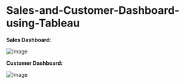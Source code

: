 # Sales-and-Customer-Dashboard-using-Tableau 

**Sales Dashboard:**

![Image](https://github.com/user-attachments/assets/6e7b404a-f69a-420f-bd7b-d31dc1d9956e)


**Customer Dashboard:**

![Image](https://github.com/user-attachments/assets/d4056ab1-ec9d-419a-96f8-bc82d02f34ef)
